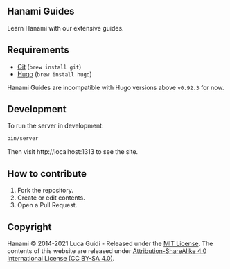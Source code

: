 ## Hanami Guides

Learn Hanami with our extensive guides.

## Requirements

  * [Git](https://git-scm.com/) (`brew install git`)
  * [Hugo](https://gohugo.io/) (`brew install hugo`)

Hanami Guides are incompatible with Hugo versions above `v0.92.3` for now.

## Development

To run the server in development:
```sh
bin/server
```

Then visit http://localhost:1313 to see the site.

## How to contribute

  1. Fork the repository.
  1. Create or edit contents.
  1. Open a Pull Request.

## Copyright

Hanami © 2014-2021 Luca Guidi - Released under the [MIT License](https://opensource.org/licenses/MIT).
The contents of this website are released under [Attribution-ShareAlike 4.0 International License (CC BY-SA 4.0)](https://creativecommons.org/licenses/by-sa/4.0/).
